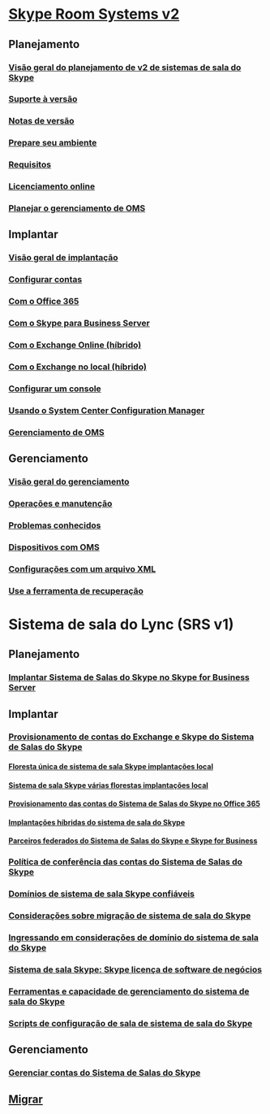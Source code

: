 # [Skype Room Systems v2](index.md)
## Planejamento
### [Visão geral do planejamento de v2 de sistemas de sala do Skype](../plan-your-deployment/clients-and-devices/skype-room-systems-v2-0.md)
### [Suporte à versão](../plan-your-deployment/clients-and-devices/srs2-lifecycle-support.md)
### [Notas de versão](../plan-your-deployment/clients-and-devices/srs2-release-note.md)
### [Prepare seu ambiente](../plan-your-deployment/clients-and-devices/srs-v2-prep.md)
### [Requisitos](../plan-your-deployment/clients-and-devices/requirements.md)
### [Licenciamento online](https://docs.microsoft.com/SkypeForBusiness/skype-for-business-and-microsoft-teams-add-on-licensing/license-options-based-on-your-plan/skype-room-systems-v2)
### [Planejar o gerenciamento de OMS](../plan-your-deployment/clients-and-devices/oms-management.md)

## Implantar 
### [Visão geral de implantação](../deploy/deploy-clients/room-systems-v2.md)
### [Configurar contas](../deploy/deploy-clients/room-systems-v2-configure-accounts.md)
### [Com o Office 365](../deploy/deploy-clients/with-office-365.md)
### [Com o Skype para Business Server](../deploy/deploy-clients/with-skype-for-business-server-2015.md)
### [Com o Exchange Online (híbrido)](../deploy/deploy-clients/with-exchange-online.md)
### [Com o Exchange no local (híbrido)](../deploy/deploy-clients/with-exchange-on-premises.md)
### [Configurar um console](../deploy/deploy-clients/console.md)
### [Usando o System Center Configuration Manager](../deploy/deploy-clients/room-systems-scale.md)
### [Gerenciamento de OMS](../deploy/deploy-clients/with-oms.md)

## Gerenciamento
### [Visão geral do gerenciamento](../manage/skype-room-systems-v2/skype-room-systems-v2.md)
### [Operações e manutenção](../manage/skype-room-systems-v2/room-systems-v2-operations.md)
### [Problemas conhecidos](../manage/skype-room-systems-v2/known-issues.md)
### [Dispositivos com OMS](../manage/skype-room-systems-v2/oms.md)
### [Configurações com um arquivo XML](../manage/skype-room-systems-v2/xml-config-file.md)
### [Use a ferramenta de recuperação](../manage/skype-room-systems-v2/recovery-tool.md)
# Sistema de sala do Lync (SRS v1)
## Planejamento
### [Implantar Sistema de Salas do Skype no Skype for Business Server](../deploy/deploy-clients/deploy-skype-room-system.md)
## Implantar 
### [Provisionamento de contas do Exchange e Skype do Sistema de Salas do Skype](../deploy/deploy-clients/skype-room-system-exchange-and-skype-accounts.md)
#### [Floresta única de sistema de sala Skype implantações local](../deploy/deploy-clients/single-forest-on-premises-deployments.md)
#### [Sistema de sala Skype várias florestas implantações local](../deploy/deploy-clients/multiple-forest-on-premises-deployments.md)
#### [Provisionamento das contas do Sistema de Salas do Skype no Office 365](../deploy/deploy-clients/provisioning-skype-room-system-accounts-in-office-365.md)
#### [Implantações híbridas do sistema de sala do Skype](../deploy/deploy-clients/hybrid-deployments.md)
#### [Parceiros federados do Sistema de Salas do Skype e Skype for Business](../deploy/deploy-clients/room-system-and-federated-partners.md)
### [Política de conferência das contas do Sistema de Salas do Skype](../deploy/deploy-clients/conferencing-policy.md)
### [Domínios de sistema de sala Skype confiáveis](../deploy/deploy-clients/trusted-domains.md)
### [Considerações sobre migração de sistema de sala do Skype](../deploy/deploy-clients/migration-considerations.md)
### [Ingressando em considerações de domínio do sistema de sala do Skype](../deploy/deploy-clients/domain-joining-considerations.md)
### [Sistema de sala Skype: Skype licença de software de negócios](../deploy/deploy-clients/skype-for-business-software-liicense.md)
### [Ferramentas e capacidade de gerenciamento do sistema de sala do Skype](../deploy/deploy-clients/manageability-and-tools.md)
### [Scripts de configuração de sala de sistema de sala do Skype](../deploy/deploy-clients/room-setup-scripts.md)
## Gerenciamento
### [Gerenciar contas do Sistema de Salas do Skype](../deploy/deploy-clients/manage-skype-room-system-accounts.md)
## [Migrar](../deploy/deploy-clients/lrs-migration.md)
